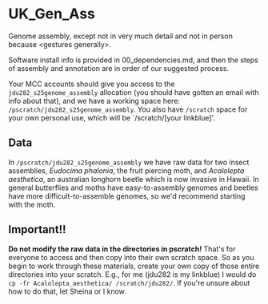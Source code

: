 # UK_Gen_Ass

Genome assembly, except not in very much detail and not in person because \<gestures generally\>. 

Software install info is provided in 00_dependencies.md, and then the steps of assembly and annotation are in order of our suggested process. 

Your MCC accounts should give you access to the `jdu282_s25genome_assembly` allocation (you should have gotten an email with info about that), and we have a working space here: `/pscratch/jdu282_s25genome_assembly`. You also have `/scratch` space for your own personal use, which will be `/scratch/[your linkblue]'. 

## Data
In `/pscratch/jdu282_s25genome_assembly` we have raw data for two insect assemblies, *Eudocima phalonia*, the fruit piercing moth, and *Acalolepta aesthetica*, an australian longhorn beetle which is now invasive in Hawaii. In general butterflies and moths have easy-to-assembly genomes and beetles have more difficult-to-assemble genomes, so we'd recommend starting with the moth. 

## Important!!
**Do not modify the raw data in the directories in pscratch!** That's for everyone to access and then copy into their own scratch space. So as you begin to work through these materials, create your own copy of those entire directories into your scratch. E.g., for me (jdu282 is my linkblue) I would do `cp -fr Acalolepta_aesthetica/ /scratch/jdu282/`. If you're unsure about how to do that, let Sheina or I know.
